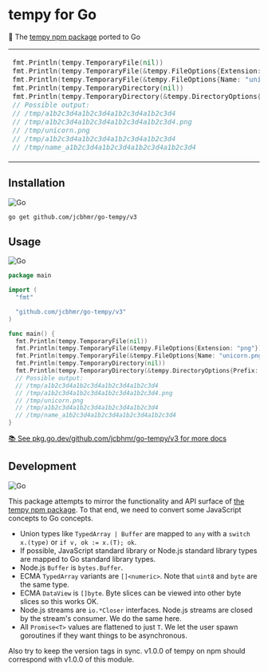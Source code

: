 # tempy for Go

📂 The [tempy npm package](https://www.npmjs.com/package/tempy) ported to Go

<table align=center><td>

```go
fmt.Println(tempy.TemporaryFile(nil))
fmt.Println(tempy.TemporaryFile(&tempy.FileOptions{Extension: "png"}))
fmt.Println(tempy.TemporaryFile(&tempy.FileOptions{Name: "unicorn.png"}))
fmt.Println(tempy.TemporaryDirectory(nil))
fmt.Println(tempy.TemporaryDirectory(&tempy.DirectoryOptions{Prefix: "name"}))
// Possible output:
// /tmp/a1b2c3d4a1b2c3d4a1b2c3d4a1b2c3d4
// /tmp/a1b2c3d4a1b2c3d4a1b2c3d4a1b2c3d4.png
// /tmp/unicorn.png
// /tmp/a1b2c3d4a1b2c3d4a1b2c3d4a1b2c3d4
// /tmp/name_a1b2c3d4a1b2c3d4a1b2c3d4a1b2c3d4
```

</table>

## Installation

![Go](https://img.shields.io/badge/Go-00ADD8?style=for-the-badge&logo=Go&logoColor=FFFFFF)

```sh
go get github.com/jcbhmr/go-tempy/v3
```

## Usage

![Go](https://img.shields.io/badge/Go-00ADD8?style=for-the-badge&logo=Go&logoColor=FFFFFF)

```go
package main

import (
  "fmt"

  "github.com/jcbhmr/go-tempy/v3"
)

func main() {
  fmt.Println(tempy.TemporaryFile(nil))
  fmt.Println(tempy.TemporaryFile(&tempy.FileOptions{Extension: "png"}))
  fmt.Println(tempy.TemporaryFile(&tempy.FileOptions{Name: "unicorn.png"}))
  fmt.Println(tempy.TemporaryDirectory(nil))
  fmt.Println(tempy.TemporaryDirectory(&tempy.DirectoryOptions{Prefix: "name"}))
  // Possible output:
  // /tmp/a1b2c3d4a1b2c3d4a1b2c3d4a1b2c3d4
  // /tmp/a1b2c3d4a1b2c3d4a1b2c3d4a1b2c3d4.png
  // /tmp/unicorn.png
  // /tmp/a1b2c3d4a1b2c3d4a1b2c3d4a1b2c3d4
  // /tmp/name_a1b2c3d4a1b2c3d4a1b2c3d4a1b2c3d4
}
```

[📚 See pkg.go.dev/github.com/jcbhmr/go-tempy/v3 for more docs](https://pkg.go.dev/github.com/jcbhmr/go-tempy/v3)

## Development

![Go](https://img.shields.io/badge/Go-00ADD8?style=for-the-badge&logo=Go&logoColor=FFFFFF)

This package attempts to mirror the functionality and API surface of [the tempy npm package](https://www.npmjs.com/package/tempy). To that end, we need to convert some JavaScript concepts to Go concepts.

- Union types like `TypedArray | Buffer` are mapped to `any` with a `switch x.(type)` or `if v, ok := x.(T); ok`.
- If possible, JavaScript standard library or Node.js standard library types are mapped to Go standard library types.
- Node.js `Buffer` is `bytes.Buffer`.
- ECMA `TypedArray` variants are `[]<numeric>`. Note that `uint8` and `byte` are the same type.
- ECMA `DataView` is `[]byte`. Byte slices can be viewed into other byte slices so this works OK.
- Node.js streams are `io.*Closer` interfaces. Node.js streams are closed by the stream's consumer. We do the same here.
- All `Promise<T>` values are flattened to just `T`. We let the user spawn goroutines if they want things to be asynchronous.

Also try to keep the version tags in sync. v1.0.0 of tempy on npm should correspond with v1.0.0 of this module.
